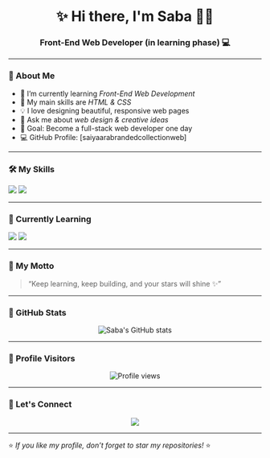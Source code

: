 <h1 align="center">✨ Hi there, I'm Saba 👩‍💻</h1>
<h3 align="center">Front-End Web Developer (in learning phase) 💻</h3>

---

### 🌸 About Me
- 🔭 I’m currently learning *Front-End Web Development*
- 🌱 My main skills are *HTML & CSS*
- 💡 I love designing beautiful, responsive web pages
- 💬 Ask me about *web design & creative ideas*
- 🎯 Goal: Become a full-stack web developer one day
- 💻 GitHub Profile: [saiyaarabrandedcollectionweb]

---

### 🛠️ My Skills
<p align="left">
  <img src="https://img.shields.io/badge/HTML5-E34F26?style=for-the-badge&logo=html5&logoColor=white"/>
  <img src="https://img.shields.io/badge/CSS3-1572B6?style=for-the-badge&logo=css3&logoColor=white"/>
</p>

---

### 🌱 Currently Learning
<p align="left">
  <img src="https://img.shields.io/badge/JavaScript-F7DF1E?style=for-the-badge&logo=javascript&logoColor=black"/>
  <img src="https://img.shields.io/badge/Responsive_Design-009688?style=for-the-badge&logo=csswizardry&logoColor=white"/>
</p>

---

### 💖 My Motto
> “Keep learning, keep building, and your stars will shine ✨”

---

### 🌟 GitHub Stats
<p align="center">
  <img src="https://github-readme-stats.vercel.app/api?username=YOUR_GITHUB_USERNAME&show_icons=true&theme=radical" alt="Saba's GitHub stats"/>
</p>

---

### 👀 Profile Visitors
<p align="center">
  <img src="https://komarev.com/ghpvc/?username=YOUR_GITHUB_USERNAME&label=Profile%20views&color=ff69b4&style=flat" alt="Profile views"/>
</p>

---

### 💌 Let's Connect
<p align="center">
  <a href="mailto:saiyaarabrandedcollection@gmail.com">
    <img src="https://img.shields.io/badge/Email Me-D14836?style=for-the-badge&logo=gmail&logoColor=white"/>
  </a>
</p>

---

⭐ *If you like my profile, don’t forget to star my repositories!* ⭐
